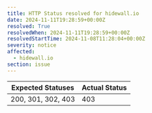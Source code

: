 ```yaml
---
title: HTTP Status resolved for hidewall.io
date: 2024-11-11T19:28:59+00:00Z
resolved: True
resolvedWhen: 2024-11-11T19:28:59+00:00Z
resolvedStartTime: 2024-11-08T11:28:04+00:00Z
severity: notice
affected:
  - hidewall.io
section: issue
---
```


| Expected Statuses | Actual Status  |
|-------------------|----------------|
| 200, 301, 302, 403 | 403 |
